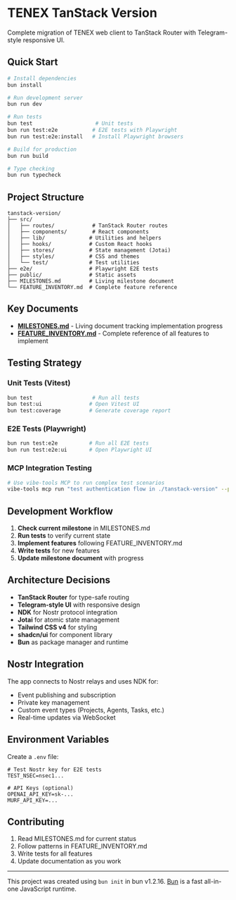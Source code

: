 # TENEX TanStack Version

Complete migration of TENEX web client to TanStack Router with Telegram-style responsive UI.

## Quick Start

```bash
# Install dependencies
bun install

# Run development server
bun run dev

# Run tests
bun test                    # Unit tests
bun run test:e2e           # E2E tests with Playwright
bun run test:e2e:install   # Install Playwright browsers

# Build for production
bun run build

# Type checking
bun run typecheck
```

## Project Structure

```
tanstack-version/
├── src/
│   ├── routes/            # TanStack Router routes
│   ├── components/        # React components
│   ├── lib/              # Utilities and helpers
│   ├── hooks/            # Custom React hooks
│   ├── stores/           # State management (Jotai)
│   ├── styles/           # CSS and themes
│   └── test/             # Test utilities
├── e2e/                  # Playwright E2E tests
├── public/               # Static assets
├── MILESTONES.md         # Living milestone document
└── FEATURE_INVENTORY.md  # Complete feature reference
```

## Key Documents

- **[MILESTONES.md](./MILESTONES.md)** - Living document tracking implementation progress
- **[FEATURE_INVENTORY.md](./FEATURE_INVENTORY.md)** - Complete reference of all features to implement

## Testing Strategy

### Unit Tests (Vitest)
```bash
bun test                   # Run all tests
bun test:ui               # Open Vitest UI
bun test:coverage         # Generate coverage report
```

### E2E Tests (Playwright)
```bash
bun run test:e2e          # Run all E2E tests
bun run test:e2e:ui       # Open Playwright UI
```

### MCP Integration Testing
```bash
# Use vibe-tools MCP to run complex test scenarios
vibe-tools mcp run "test authentication flow in ./tanstack-version" --provider=anthropic
```

## Development Workflow

1. **Check current milestone** in MILESTONES.md
2. **Run tests** to verify current state
3. **Implement features** following FEATURE_INVENTORY.md
4. **Write tests** for new features
5. **Update milestone document** with progress

## Architecture Decisions

- **TanStack Router** for type-safe routing
- **Telegram-style UI** with responsive design
- **NDK** for Nostr protocol integration
- **Jotai** for atomic state management
- **Tailwind CSS v4** for styling
- **shadcn/ui** for component library
- **Bun** as package manager and runtime

## Nostr Integration

The app connects to Nostr relays and uses NDK for:
- Event publishing and subscription
- Private key management
- Custom event types (Projects, Agents, Tasks, etc.)
- Real-time updates via WebSocket

## Environment Variables

Create a `.env` file:
```env
# Test Nostr key for E2E tests
TEST_NSEC=nsec1...

# API Keys (optional)
OPENAI_API_KEY=sk-...
MURF_API_KEY=...
```

## Contributing

1. Read MILESTONES.md for current status
2. Follow patterns in FEATURE_INVENTORY.md
3. Write tests for all features
4. Update documentation as you work

---

This project was created using `bun init` in bun v1.2.16. [Bun](https://bun.sh) is a fast all-in-one JavaScript runtime.